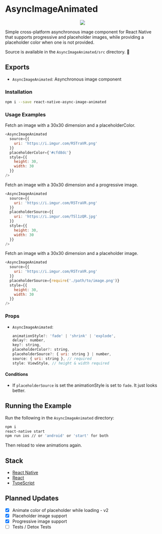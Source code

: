 # AsyncImageAnimated

<p align="center">
  <img src ="https://media.giphy.com/media/3ov9jIB7SSbQLbwmGI/giphy.gif" />
</p>

Simple cross-platform asynchronous image component for React Native that supports progressive and placeholder images, while providing a placeholder color when one is not provided.

Source is available in the `AsyncImageAnimated/src` directory. 🙂

## Exports

* `AsyncImageAnimated`: Asynchronous image component

### Installation

```bash
npm i --save react-native-async-image-animated
```

### Usage Examples

Fetch an image with a 30x30 dimension and a placeholderColor.

```js
<AsyncImageAnimated
  source={{
    uri: 'https://i.imgur.com/R5TraVR.png'
  }}
  placeholderColor={'#cfd8dc'}
  style={{
    height: 30,
    width: 30
  }}
/>
```

Fetch an image with a 30x30 dimension and a progressive image.

```js
<AsyncImageAnimated
  source={{
    uri: 'https://i.imgur.com/R5TraVR.png'
  }}
  placeholderSource={{
    uri: 'https://i.imgur.com/TSl1zQR.jpg'
  }}
  style={{
    height: 30,
    width: 30
  }}
/>
```

Fetch an image with a 30x30 dimension and a placeholder image.

```js
<AsyncImageAnimated
  source={{
    uri: 'https://i.imgur.com/R5TraVR.png'
  }}
  placeholderSource={require('./path/to/image.png')}
  style={{
    height: 30,
    width: 30
  }}
/>
```

### Props

* `AsyncImageAnimated`:

  ```js
  animationStyle?: 'fade' | 'shrink' | 'explode',
  delay?: number,
  key?: string,
  placeholderColor?: string,
  placeholderSource?: { uri: string } | number,
  source: { uri: string }, // required
  style: ViewStyle, // height & width required
  ```

#### Conditions

* If `placeholderSource` is set the animationStyle is set to `fade`. It just looks better.

## Running the Example

Run the following in the `AsyncImageAnimated` directory:

```bash
npm i
react-native start
npm run ios // or 'android' or 'start' for both
```

Then reload to view animations again.

## Stack

* [React Native](https://github.com/facebook/react-native)
* [React](https://github.com/facebook/react)
* [TypeScript](https://github.com/Microsoft/TypeScript)

## Planned Updates

* [x] Animate color of placeholder while loading - v2
* [x] Placeholder image support
* [x] Progressive image support
* [ ] Tests / Detox Tests
